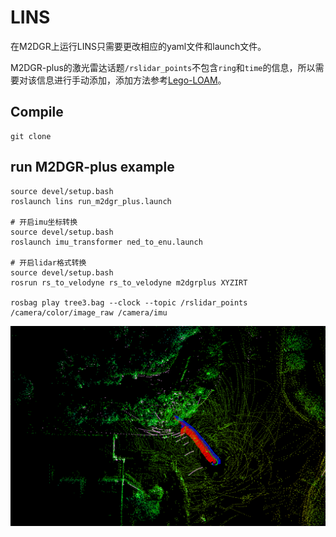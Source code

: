 # LINS

在M2DGR上运行LINS只需要更改相应的yaml文件和launch文件。

M2DGR-plus的激光雷达话题`/rslidar_points`不包含`ring`和`time`的信息，所以需要对该信息进行手动添加，添加方法参考[Lego-LOAM](https://github.com/RobustFieldAutonomyLab/LeGO-LOAM)。

## Compile
```
git clone 
```

## run M2DGR-plus example
```
source devel/setup.bash
roslaunch lins run_m2dgr_plus.launch

# 开启imu坐标转换
source devel/setup.bash
roslaunch imu_transformer ned_to_enu.launch

# 开启lidar格式转换
source devel/setup.bash
rosrun rs_to_velodyne rs_to_velodyne m2dgrplus XYZIRT

rosbag play tree3.bag --clock --topic /rslidar_points /camera/color/image_raw /camera/imu
```
![LINS_tree3](https://github.com/sjtuyinjie/M2DGR-Benchmark/blob/main/LINS_M2DGRP/image/2024-10-10%2020-20-09%20%E7%9A%84%E5%B1%8F%E5%B9%95%E6%88%AA%E5%9B%BE.png)
